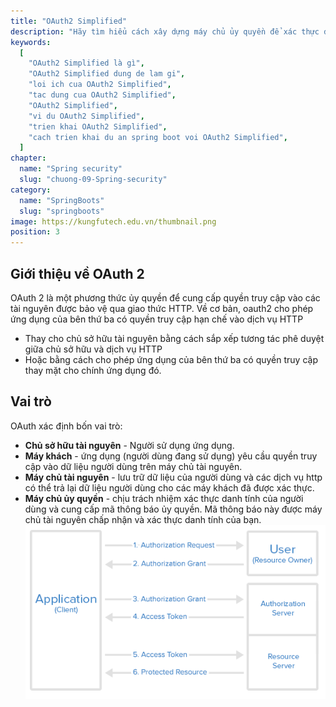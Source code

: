 ```yaml
---
title: "OAuth2 Simplified"
description: "Hãy tìm hiểu cách xây dựng máy chủ ủy quyền để xác thực danh tính của bạn nhằm cung cấp access_token , bạn có thể sử dụng máy chủ này để yêu cầu dữ liệu từ máy chủ tài nguyên .."
keywords:
  [
    "OAuth2 Simplified là gì",
    "OAuth2 Simplified dung de lam gi",
    "loi ich cua OAuth2 Simplified",
    "tac dung cua OAuth2 Simplified",
    "OAuth2 Simplified",
    "vi du OAuth2 Simplified",
    "trien khai OAuth2 Simplified",
    "cach trien khai du an spring boot voi OAuth2 Simplified",
  ]
chapter:
  name: "Spring security"
  slug: "chuong-09-Spring-security"
category:
  name: "SpringBoots"
  slug: "springboots"
image: https://kungfutech.edu.vn/thumbnail.png
position: 3
---
```

## Giới thiệu về OAuth 2

OAuth 2 là một phương thức ủy quyền để cung cấp quyền truy cập vào các tài nguyên được bảo vệ qua giao thức HTTP. Về cơ bản, oauth2 cho phép ứng dụng của bên thứ ba có quyền truy cập hạn chế vào dịch vụ HTTP

- Thay cho chủ sở hữu tài nguyên bằng cách sắp xếp tương tác phê duyệt giữa chủ sở hữu và dịch vụ HTTP
- Hoặc bằng cách cho phép ứng dụng của bên thứ ba có quyền truy cập thay mặt cho chính ứng dụng đó.
## Vai trò
OAuth xác định bốn vai trò:

- **Chủ sở hữu tài nguyên** - Người sử dụng ứng dụng.
- **Máy khách** - ứng dụng (người dùng đang sử dụng) yêu cầu quyền truy cập vào dữ liệu người dùng trên máy chủ tài nguyên.
- **Máy chủ tài nguyên** - lưu trữ dữ liệu của người dùng và các dịch vụ http có thể trả lại dữ liệu người dùng cho các máy khách đã được xác thực.
- **Máy chủ ủy quyền** - chịu trách nhiệm xác thực danh tính của người dùng và cung cấp mã thông báo ủy quyền. Mã thông báo này được máy chủ tài nguyên chấp nhận và xác thực danh tính của bạn.
![oauth2](../../images/Oauth2-Flow.png)
